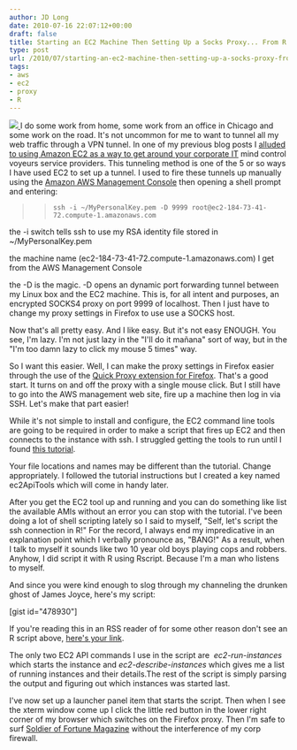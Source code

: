 ```yaml
---
author: JD Long
date: 2010-07-16 22:07:12+00:00
draft: false
title: Starting an EC2 Machine Then Setting Up a Socks Proxy... From R!
type: post
url: /2010/07/starting-an-ec2-machine-then-setting-up-a-socks-proxy-from-r/
tags:
- aws
- ec2
- proxy
- R
---
```


[![](https://www.cerebralmastication.com/wp-content/uploads/2010/07/firewallkat.jpg)
](https://www.cerebralmastication.com/wp-content/uploads/2010/07/firewallkat.jpg)I do some work from home, some work from an office in Chicago and some work on the road. It's not uncommon for me to want to tunnel all my web traffic through a VPN tunnel. In one of my previous blog posts I [alluded to using Amazon EC2 as a way to get around your corporate IT](https://www.cerebralmastication.com/2009/11/using-amazon-ec2-to-thwart-crappy-internal-it-services/) mind control voyeurs service providers. This tunneling method is one of the 5 or so ways I have used EC2 to set up a tunnel. I used to fire these tunnels up manually using the [Amazon AWS Management Console](https://console.aws.amazon.com) then opening a shell prompt and entering:


<blockquote>

>     
>     ssh -i ~/MyPersonalKey.pem -D 9999 root@ec2-184-73-41-72.compute-1.amazonaws.com
> 
> 
</blockquote>


the -i switch tells ssh to use my RSA identity file stored in ~/MyPersonalKey.pem

the machine name (ec2-184-73-41-72.compute-1.amazonaws.com) I get from the AWS Management Console

the -D is the magic. -D opens an dynamic port forwarding tunnel between my Linux box and the EC2 machine. This is, for all intent and purposes, an encrypted SOCKS4 proxy on port 9999 of localhost. Then I just have to change my proxy settings in Firefox to use use a SOCKS host.

Now that's all pretty easy. And I like easy. But it's not easy ENOUGH. You see, I'm lazy. I'm not just lazy in the "I'll do it mañana" sort of way, but in the "I'm too damn lazy to click my mouse 5 times" way.

So I want this easier. Well, I can make the proxy settings in Firefox easier through the use of the [Quick Proxy extension for Firefox](https://addons.mozilla.org/en-US/firefox/addon/1557/). That's a good start. It turns on and off the proxy with a single mouse click. But I still have to go into the AWS management web site, fire up a machine then log in via SSH. Let's make that part easier!

While it's not simple to install and configure, the EC2 command line tools are going to be required in order to make a script that fires up EC2 and then connects to the instance with ssh. I struggled getting the tools to run until I found [this tutorial](http://linuxsysadminblog.com/2009/06/howto-get-started-with-amazon-ec2-api-tools/).

Your file locations and names may be different than the tutorial. Change appropriately. I followed the tutorial instructions but I created a key named ec2ApiTools which will come in handy later.

After you get the EC2 tool up and running and you can do something like list the available AMIs without an error you can stop with the tutorial. I've been doing a lot of shell scripting lately so I said to myself, "Self, let's script the ssh connection in R!" For the record, I always end my impredicative in an explanation point which I verbally pronounce as, "BANG!" As a result, when I talk to myself it sounds like two 10 year old boys playing cops and robbers. Anyhow, I did script it with R using Rscript. Because I'm a man who listens to myself.

And since you were kind enough to slog through my channeling the drunken ghost of James Joyce, here's my script:

[gist id="478930"]

If you're reading this in an RSS reader of for some other reason don't see an R script above, [here's your link](http://gist.github.com/478930#file_start_ec2_instance_ssh.r).

The only two EC2 API commands I use in the script are  _ec2-run-instances_ which starts the instance and _ec2-describe-instances_ which gives me a list of running instances and their details.The rest of the script is simply parsing the output and figuring out which instances was started last.

I've now set up a launcher panel item that starts the script. Then when I see the xterm window come up I click the little red button in the lower right corner of my browser which switches on the Firefox proxy. Then I'm safe to surf [Soldier of Fortune Magazine](http://www.sofmag.com/) without the interference of my corp firewall.
